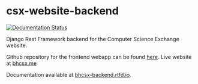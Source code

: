 # csx-website-backend
[![Documentation Status](https://readthedocs.org/projects/bhcsx-backend/badge/?version=latest)](https://csx-website-backend.readthedocs.io/en/latest/?badge=latest)

Django Rest Framework backend for the Computer Science Exchange website.

Github repository for the frontend webapp can be found [here](https://github.com/BHCC-CSX/csx-website-frontend).
Live website at [bhcsx.me](http://bhcsx.me)

Documentation available at [bhcsx-backend.rtfd.io](https://bhcsx-backend.rtfd.io).
